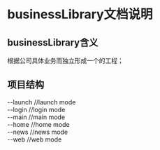 # businessLibrary文档说明

## businessLibrary含义
根据公司具体业务而独立形成一个的工程；

## 项目结构
--launch                        //launch mode  
--login                         //login mode  
--main                          //main mode  
--home                          //home mode  
--news                          //news mode  
--web                           //web mode  
